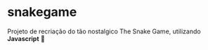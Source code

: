 # snakegame

Projeto de recriação do tão nostalgico The Snake Game, utilizando <b>Javascript</b> :snake:
